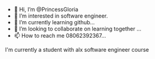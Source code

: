 - 👋 Hi, I’m @PrincessGloria
- 👀 I’m interested in software engineer.
- 🌱 I’m currently learning github...
- 💞️ I’m looking to collaborate on learning together ...
- 📫 How to reach me 08062392367...

<!---
PrincessGloria/PrincessGloria is a ✨ special ✨ repository because its `README.md` (this file) appears on your GitHub profile.
You can click the Preview link to take a look at your changes.
--->
I'm currently a student with alx software engineer course 
